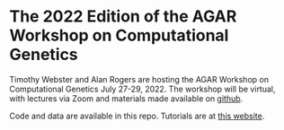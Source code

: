 # The 2022 Edition of the AGAR Workshop on Computational Genetics

Timothy Webster and Alan Rogers are hosting the AGAR Workshop on
Computational Genetics July 27-29, 2022. The workshop will be
virtual, with lectures via Zoom and materials made available on
[github](https://github.com/alanrogers/agar22).

Code and data are available in this repo. Tutorials are at
[this website](https://alanrogers.github.io/agar22). 

